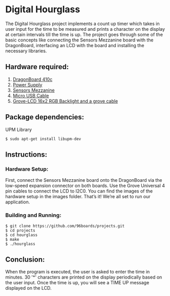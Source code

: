 # Digital Hourglass

The Digital Hourglass project implements a count up timer which takes in user input for the time to be 
measured and prints a character on the display at certain intervals till the time is up. The project 
goes through some of the basic concepts like connecting the Sensors Mezzanine board with the DragonBoard, 
interfacing an LCD with the board and installing the necessary libraries.

## Hardware required:

1. [DragonBoard 410c](http://www.96boards.org/product/dragonboard410c/)
2. [Power Supply](https://www.amazon.com/Adapter-Regulated-Supply-Copper-String/dp/B015G8DZK2)
2. [Sensors Mezzanine](http://www.96boards.org/product/sensors-mezzanine/)
3. [Micro USB Cable](https://www.amazon.com/AmazonBasics-USB-Male-Micro-Cable/dp/B01EK87A82/ref=sr_1_3?ie=UTF8&qid=1497618343&sr=8-3&keywords=micro%2Busb&th=1)
4. [Grove-LCD 16x2 RGB Backlight and a grove cable](https://www.seeedstudio.com/Grove-LCD-RGB-Backlight-p-1643.html)

## Package dependencies:
UPM Library
```
$ sudo apt-get install libupm-dev
```

## Instructions: 
### Hardware Setup:
First, connect the Sensors Mezzanine board onto the DragonBoard via the low-speed expansion connector on both boards. Use the Grove Universal 4 pin cables to connect the LCD to I2C0. You can find the images of the hardware setup in the images folder. That’s it! We’re all set to run our application.


### Building and Running:

```
$ git clone https://github.com/96boards/projects.git      
$ cd projects	
$ cd hourglass																													
$ make																															
$ ./hourglass
```																												


## Conclusion:

When the program is executed, the user is asked to enter the time in minutes. 30 '*' characters 
are printed on the display periodically based on the user input. Once the time is up, you will see 
a TIME UP message displayed on the LCD.
